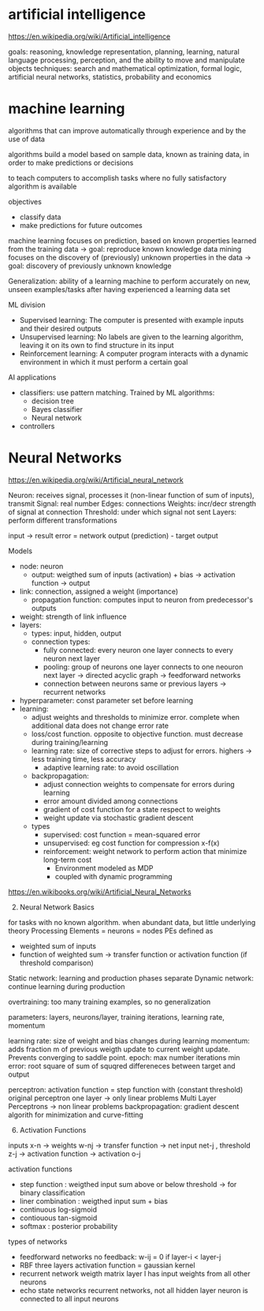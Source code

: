 # artificial intelligence

https://en.wikipedia.org/wiki/Artificial_intelligence

goals: reasoning, knowledge representation, planning, learning, natural language processing, perception, and the ability to move and manipulate objects
techniques: search and mathematical optimization, formal logic, artificial neural networks, statistics, probability and economics

# machine learning

algorithms that can improve automatically through experience and by the use of data

algorithms build a model based on sample data, known as training data, in order to make predictions or decisions

to teach computers to accomplish tasks where no fully satisfactory algorithm is available

objectives
 - classify data
 - make predictions for future outcomes

 machine learning focuses on prediction, based on known properties learned from the training data -> goal: reproduce known knowledge
 data mining focuses on the discovery of (previously) unknown properties in the data -> goal: discovery of previously unknown knowledge

Generalization: ability of a learning machine to perform accurately on new, unseen examples/tasks after having experienced a learning data set

ML division
 - Supervised learning: The computer is presented with example inputs and their desired outputs
 - Unsupervised learning: No labels are given to the learning algorithm, leaving it on its own to find structure in its input
 - Reinforcement learning: A computer program interacts with a dynamic environment in which it must perform a certain goal

AI applications
 - classifiers: use pattern matching. Trained by ML algorithms:
   - decision tree
   - Bayes classifier
   - Neural network
 - controllers

# Neural Networks

https://en.wikipedia.org/wiki/Artificial_neural_network

Neuron: receives signal, processes it (non-linear function of sum of inputs), transmit
Signal: real number
Edges: connections
Weights: incr/decr strength of signal at connection
Threshold: under which signal not sent
Layers: perform different transformations

input -> result
error = network output (prediction) - target output

Models
 - node: neuron
   - output: weigthed sum of inputs (activation) + bias -> activation function -> output
 - link: connection, assigned a weight (importance)
   - propagation function: computes input to neuron from predecessor's outputs
 - weight: strength of link influence
 - layers:
   - types: input, hidden, output
   - connection types:
      - fully connected: every neuron one layer connects to every neuron next layer
      - pooling: group of neurons one layer connects to one neouron next layer -> directed acyclic graph -> feedforward networks
      - connection between neurons same or previous layers -> recurrent networks
 - hyperparameter: const parameter set before learning
 - learning:
    - adjust weights and thresholds to minimize error. complete when additional data does not change error rate
    - loss/cost function. opposite to objective function. must decrease during training/learning
    - learning rate: size of corrective steps to adjust for errors. highers -> less training time, less accuracy
       - adaptive learning rate: to avoid oscillation
    - backpropagation: 
       - adjust connection weights to compensate for errors during learning
       - error amount divided among connections
       - gradient of cost function for a state respect to weights
       - weight update via stochastic gradient descent 
    - types
       - supervised:  cost function = mean-squared error
       - unsupervised: eg cost function for compression x-f(x)
       - reinforcement: weight network to perform action that minimize long-term cost
           - Environment modeled as MDP
           - coupled with dynamic programming


https://en.wikibooks.org/wiki/Artificial_Neural_Networks

2. Neural Network Basics
  
for tasks with no known algorithm. when abundant data, but little underlying theory
Processing Elements = neurons = nodes
PEs defined as
 - weighted sum of inputs
 - function of weighted sum -> transfer function or activation function (if threshold comparison)

Static network: learning and production phases separate
Dynamic network: continue learning during production

overtraining: too many training examples, so no generalization

parameters: layers, neurons/layer, training iterations, learning rate, momentum

learning rate: size of weight and bias changes during learning
momentum: adds fraction m of previous weigth update to current weight update. Prevents converging to saddle point.
epoch: max number iterations
min error: root square of sum of squqred differeneces between target and output

perceptron:
  activation function = step function with (constant threshold)
  original perceptron one layer -> only linear problems
  Multi Layer Perceptrons -> non linear problems
  backpropagation: gradient descent algorith for minimization and curve-fitting


6. Activation Functions

 inputs x-n -> weights w-nj -> transfer function -> net input net-j , threshold z-j -> activation function -> activation o-j

activation functions 
- step function :     weigthed input sum above or below threshold -> for binary classification
- liner combination : weigthed input sum + bias
- continuous log-sigmoid
- contiouous tan-sigmoid 
- softmax : posterior probability

types of networks
- feedforward networks
    no feedback: w-ij = 0 if layer-i < layer-j
- RBF
    three layers
    activation function = gaussian kernel
- recurrent network
    weigth matrix layer l has input weights from all other neurons
- echo state networks
    recurrent networks, not all hidden layer neuron is connected to all input neurons


